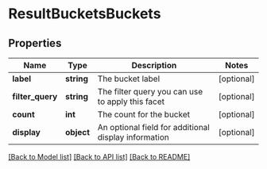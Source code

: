 # ResultBucketsBuckets

## Properties
Name | Type | Description | Notes
------------ | ------------- | ------------- | -------------
**label** | **string** | The bucket label | [optional] 
**filter_query** | **string** | The filter query you can use to apply this facet | [optional] 
**count** | **int** | The count for the bucket | [optional] 
**display** | **object** | An optional field for additional display information | [optional] 

[[Back to Model list]](../README.md#documentation-for-models) [[Back to API list]](../README.md#documentation-for-api-endpoints) [[Back to README]](../README.md)


